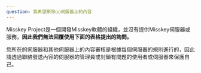 ```yaml
---
question: 我希望刪除○○伺服器上的內容
---
```


Misskey Project是一個開發Misskey軟體的組織，並沒有提供Misskey伺服器或服務，**因此我們無法回覆使用下面的表格提出的詢問。**

您所在的伺服器和其他伺服器上的內容審核是根據每個伺服器的規則進行的，因此請透過聯絡發送內容的伺服器的管理員或封鎖有問題的使用者或伺服器來保護自己。
